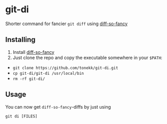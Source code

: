# git-di
Shorter command for fancier `git diff` using [diff-so-fancy](https://github.com/so-fancy/diff-so-fancy)

## Installing

1. Install [diff-so-fancy](https://github.com/so-fancy/diff-so-fancy)
2. Just clone the repo and copy the executable somewhere in your `$PATH`:

* `git clone https://github.com/tonekk/git-di.git`
* `cp git-di/git-di /usr/local/bin`
* `rm -rf git-di/`

## Usage

You can now get `diff-so-fancy`-diffs by just using

```
git di [FILES]
```
